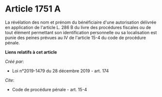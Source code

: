 # Article 1751 A

La révélation des nom et prénom du bénéficiaire d'une autorisation délivrée en application de l'article L. 286 B du livre des
procédures fiscales ou de tout élément permettant son identification personnelle ou sa localisation est punie des peines
prévues au IV de l'article 15-4 du code de procédure pénale.

**Liens relatifs à cet article**

_Créé par_:

  - Loi n°2019-1479 du 28 décembre 2019 - art. 174

_Cite_:

  - Code de procédure pénale - art. 15-4
